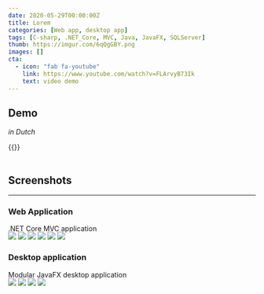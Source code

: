 ```yaml
---
date: 2020-05-29T00:00:00Z
title: Lorem
categories: [Web app, desktop app]
tags: [C-sharp, .NET_Core, MVC, Java, JavaFX, SQLServer]
thumb: https://imgur.com/6qQgGBY.png
images: []
cta:
  - icon: "fab fa-youtube"
    link: https://www.youtube.com/watch?v=FLArvyB73Ik
    text: video demo
---
```


## Demo

_in Dutch_

{{<youtube FLArvyB73Ik>}}
<br><br>

## Screenshots

---

### Web Application

.NET Core MVC application

<div class="site-project-single-images" style="margin-top:-1rem">

[![](https://i.imgur.com/jAsqFfm.png)](https://i.imgur.com/jAsqFfm.png)
[![](https://i.imgur.com/KjQqKAz.png)](https://i.imgur.com/KjQqKAz.png)
[![](https://i.imgur.com/su3uba2.png)](https://i.imgur.com/su3uba2.png)
[![](https://i.imgur.com/lTPWO9R.png)](https://i.imgur.com/lTPWO9R.png)
[![](https://i.imgur.com/rfUKEBv.png)](https://i.imgur.com/rfUKEBv.png)
[![](https://i.imgur.com/P20WTQr.png)](https://i.imgur.com/P20WTQr.png)

</div>

### Desktop application

Modular JavaFX desktop application

<div class="site-project-single-images" style="margin-top:-1rem">

[![](https://i.imgur.com/1OkXask.png)](https://i.imgur.com/1OkXask.png)
[![](https://i.imgur.com/l5OgMdA.png)](https://i.imgur.com/l5OgMdA.png)
[![](https://i.imgur.com/bz4AF75.png)](https://i.imgur.com/bz4AF75.png)
[![](https://i.imgur.com/aCrWrzh.png)](https://i.imgur.com/aCrWrzh.png)

</div>
